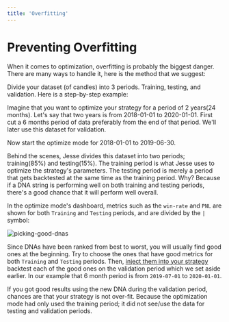 ```yaml
---
title: 'Overfitting'
---
```


# Preventing Overfitting

When it comes to optimization, overfitting is probably the biggest danger. There are many ways to handle it, here is the method that we suggest:

Divide your dataset (of candles) into 3 periods. Training, testing, and validation. Here is a step-by-step example:

Imagine that you want to optimize your strategy for a period of 2 years(24 months). Let's say that two years is from 2018-01-01 to 2020-01-01. First cut a 6 months period of data preferably from the end of that period. We'll later use this dataset for validation. 

Now start the optimize mode for 2018-01-01 to 2019-06-30.

Behind the scenes, Jesse divides this dataset into two periods; training(85%) and testing(15%). The training period is what Jesse uses to optimize the strategy's parameters. The testing period is merely a period that gets backtested at the same time as the training period. Why? Because if a DNA string is performing well on both training and testing periods, there's a good chance that it will perform well overall. 

In the optimize mode's dashboard, metrics such as the `win-rate` and `PNL` are shown for both `Training` and `Testing` periods, and are divided by the `|` symbol:

![picking-good-dnas](https://api1.jesse.trade/storage/images/docs/picking-good-dnas.jpg)

Since DNAs have been ranked from best to worst, you will usually find good ones at the beginning. Try to choose the ones that have good metrics for both `Training` and `Testing` periods. Then, [inject them into your strategy](./dna-usage.md) backtest each of the good ones on the validation period which we set aside earlier. In our example that 6 month period is from `2019-07-01` to `2020-01-01`. 

If you got good results using the new DNA during the validation period, chances are that your strategy is not over-fit. Because the optimization mode had only used the training period; it did not see/use the data for testing and validation periods.
